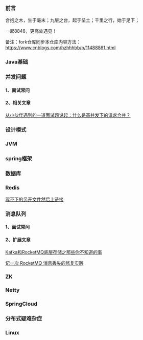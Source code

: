 ### 前言
合抱之木，生于毫末；九层之台，起于垒土；千里之行，始于足下；

一起8848，更高处遇见！

备注：fork仓库同步本仓库内容方法：https://www.cnblogs.com/hzhhhbb/p/11488861.html

### Java基础

### 并发问题
#### 1、面试常问
#### 2、相关文章
[从小伙伴遇到的一道面试题说起：什么是高并发下的请求合并？](https://mp.weixin.qq.com/s/odUr0vmYuDHCm1j9DVtTYA)

### 设计模式

### JVM

### spring框架

### 数据库

### Redis
[写不下的另开文件然后上链接](https://github.com/friendship316/Java_interview/blob/main/8848/redis.md)

### 消息队列
#### 1、面试常问
#### 2、扩展文章
[Kafka和RocketMQ底层存储之那些你不知道的事](https://mp.weixin.qq.com/s/BCIHy934BHarqOFPYtmaSw)

[记一次 RocketMQ 消息丢失的修复实践](https://mp.weixin.qq.com/s/XxZX0xT-ZbGVVJv5xYa4dg)

### ZK

### Netty

### SpringCloud

### 分布式疑难杂症

### Linux


